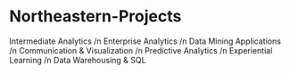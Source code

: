 # Northeastern-Projects

Intermediate Analytics /n Enterprise Analytics /n Data Mining Applications /n Communication & Visualization /n Predictive Analytics /n Experiential Learning /n Data Warehousing & SQL
